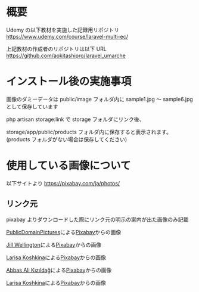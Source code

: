 # 概要

Udemy の以下教材を実施した記録用リポジトリ
https://www.udemy.com/course/laravel-multi-ec/

上記教材の作成者のリポジトリは以下 URL
https://github.com/aokitashipro/laravel_umarche

# インストール後の実施事項

画像のダミーデータは public/image フォルダ内に
sample1.jpg 〜 sample6.jpg として保存しています

php artisan storage:link で
storage フォルダにリンク後、

storage/app/public/products フォルダ内に保存すると表示されます。
(products フォルダがない場合は保存してください)

# 使用している画像について

以下サイトより
https://pixabay.com/ja/photos/

## リンク元

pixabay よりダウンロードした際にリンク元の明示の案内が出た画像のみ記載

<a href="https://pixabay.com/ja/users/publicdomainpictures-14/?utm_source=link-attribution&amp;utm_medium=referral&amp;utm_campaign=image&amp;utm_content=164989">PublicDomainPictures</a>による<a href="https://pixabay.com/ja//?utm_source=link-attribution&amp;utm_medium=referral&amp;utm_campaign=image&amp;utm_content=164989">Pixabay</a>からの画像

<a href="https://pixabay.com/ja/users/jillwellington-334088/?utm_source=link-attribution&amp;utm_medium=referral&amp;utm_campaign=image&amp;utm_content=570883">Jill Wellington</a>による<a href="https://pixabay.com/ja//?utm_source=link-attribution&amp;utm_medium=referral&amp;utm_campaign=image&amp;utm_content=570883">Pixabay</a>からの画像

<a href="https://pixabay.com/ja/users/larisa-k-1107275/?utm_source=link-attribution&amp;utm_medium=referral&amp;utm_campaign=image&amp;utm_content=220058">Larisa Koshkina</a>による<a href="https://pixabay.com/ja//?utm_source=link-attribution&amp;utm_medium=referral&amp;utm_campaign=image&amp;utm_content=220058">Pixabay</a>からの画像

<a href="https://pixabay.com/ja/users/abbasali-991090/?utm_source=link-attribution&amp;utm_medium=referral&amp;utm_campaign=image&amp;utm_content=7579330">Abbas Ali Kızıldağ</a>による<a href="https://pixabay.com/ja//?utm_source=link-attribution&amp;utm_medium=referral&amp;utm_campaign=image&amp;utm_content=7579330">Pixabay</a>からの画像

<a href="https://pixabay.com/ja/users/larisa-k-1107275/?utm_source=link-attribution&amp;utm_medium=referral&amp;utm_campaign=image&amp;utm_content=219972">Larisa Koshkina</a>による<a href="https://pixabay.com/ja//?utm_source=link-attribution&amp;utm_medium=referral&amp;utm_campaign=image&amp;utm_content=219972">Pixabay</a>からの画像
